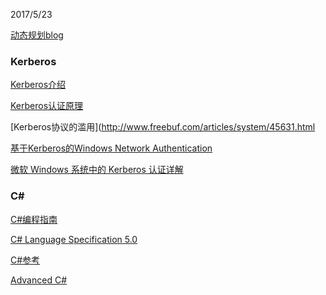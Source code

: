 2017/5/23

[动态规划blog](http://www.hawstein.com/posts/dp-novice-to-advanced.html)

### Kerberos

[Kerberos介绍](http://www.cnblogs.com/jankie/archive/2011/08/22/2149285.html)

[Kerberos认证原理](http://blog.csdn.net/wulantian/article/details/42418231)

[Kerberos协议的滥用](http://www.freebuf.com/articles/system/45631.html

[基于Kerberos的Windows Network Authentication](http://www.blogjava.net/jinfeng_wang/archive/2007/07/26/132605.html)

[微软 Windows 系统中的 Kerberos 认证详解](https://technet.microsoft.com/zh-cn/ff806146.aspx)

### C#

[C#编程指南](https://docs.microsoft.com/zh-cn/dotnet/articles/csharp/programming-guide/index)

[C# Language Specification 5.0](https://www.microsoft.com/en-us/download/details.aspx?id=7029)

[C#参考](https://docs.microsoft.com/zh-cn/dotnet/articles/csharp/language-reference/index)

[Advanced C#](https://msdn.microsoft.com/zh-cn/library/orm-9780596527570-03-04.aspx)


